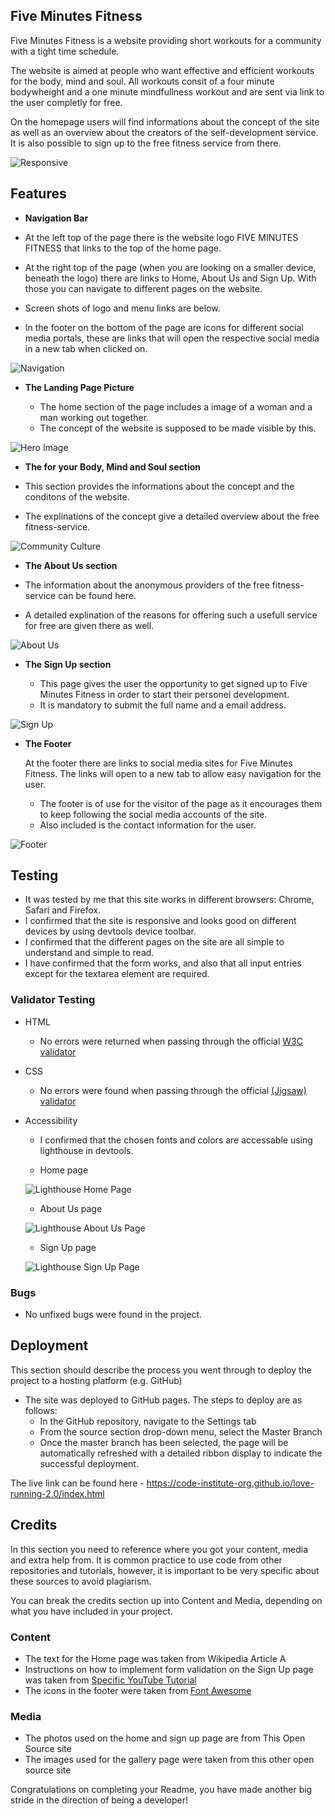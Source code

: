 ## Five Minutes Fitness

Five Minutes Fitness is a website providing short workouts for a community with a tight time schedule.

The website is aimed at people who want effective and efficient workouts for the body, mind and soul. All workouts consit of a four minute bodywheight and a one minute mindfullness workout and are sent via link to the user completly for free.

On the homepage users will find informations about the concept of the site as well as an overview about the creators of the self-development service. It is also possible to sign up to the free fitness service from there.

![Responsive](assets/images/am-I-responsive.PNG)

## Features 

- __Navigation Bar__

- At the left top of the page there is the website logo FIVE MINUTES FITNESS that links to the top of the home page.
- At the right top of the page (when you are looking on a smaller device, beneath the logo) there are links to Home, About Us and Sign Up. With those you can navigate to different pages on the website. 
- Screen shots of logo and menu links are below.
- In the footer on the bottom of the page  are icons for different social media portals, these are links that will open the respective social media in a new tab when clicked on.

![Navigation](assets/images/logo-and-navigation-bar.PNG)

- __The Landing Page Picture__ 

  - The home section of the page includes a image of a woman and a man working out together.
  - The concept of the website is supposed to be made visible by this.

![Hero Image](assets/images/hero-image.jpg)

- __The for your Body, Mind and Soul section__ 

- This section provides the informations about the concept and the conditons of the website.
- The explinations of the concept give a detailed overview about the free fitness-service.

![Community Culture](assets/images/community-culture-text.PNG)     

- __The About Us section__ 

 - The information about the anonymous providers of the free fitness-service can be found here. 
 - A detailed explination of the reasons for offering such a usefull service for free are given there as well.

![About Us](assets/images/about-us.PNG)

- __The Sign Up section__ 

  - This page gives the user the opportunity to get signed up to Five Minutes Fitness in order to start their personel development. 
  - It is mandatory to submit the full name and a email address.

![Sign Up](assets/images/sign-up.PNG) 

- __The Footer__ 

  At the footer there are links to social media sites for Five Minutes Fitness. The links will open to a new tab to allow easy navigation for the user. 
  - The footer is of use for the visitor of the page as it encourages them to keep following the social media accounts of the site. 
  - Also included is the contact information for the user.

![Footer](assets/images/footer.PNG) 

## Testing 

- It was tested by me that this site works in different browsers: Chrome, Safari and Firefox.
- I confirmed that the site is responsive and looks good on different devices by using devtools device toolbar.
- I confirmed that the different pages on the site are all simple to understand and simple to read.
- I have confirmed that the form works, and also that all input entries except for the textarea element are required. 

### Validator Testing 

- HTML
  - No errors were returned when passing through the official [W3C validator](https://validator.w3.org/nu/?doc=https%3A%2F%2Fcode-institute-org.github.io%2Flove-running-2.0%2Findex.html)
- CSS
  - No errors were found when passing through the official [(Jigsaw) validator](https://jigsaw.w3.org/css-validator/validator?uri=https%3A%2F%2Fvalidator.w3.org%2Fnu%2F%3Fdoc%3Dhttps%253A%252F%252Fcode-institute-org.github.io%252Flove-running-2.0%252Findex.html&profile=css3svg&usermedium=all&warning=1&vextwarning=&lang=en#css)

- Accessibility
  - I confirmed that the chosen fonts and colors are accessable using lighthouse in devtools.
   
  - Home page

  ![Lighthouse Home Page](assets/images/lighthouse-index.PNG) 

  - About Us page

  ![Lighthouse About Us Page](assets/images/lighthouse-about-us.PNG) 

  - Sign Up page

  ![Lighthouse Sign Up Page](assets/images/lighthouse-sign-up.PNG) 

### Bugs

-  No unfixed bugs were found in the project.

## Deployment

This section should describe the process you went through to deploy the project to a hosting platform (e.g. GitHub) 

- The site was deployed to GitHub pages. The steps to deploy are as follows: 
  - In the GitHub repository, navigate to the Settings tab 
  - From the source section drop-down menu, select the Master Branch
  - Once the master branch has been selected, the page will be automatically refreshed with a detailed ribbon display to indicate the successful deployment. 

The live link can be found here - https://code-institute-org.github.io/love-running-2.0/index.html 


## Credits 

In this section you need to reference where you got your content, media and extra help from. It is common practice to use code from other repositories and tutorials, however, it is important to be very specific about these sources to avoid plagiarism. 

You can break the credits section up into Content and Media, depending on what you have included in your project. 

### Content 

- The text for the Home page was taken from Wikipedia Article A
- Instructions on how to implement form validation on the Sign Up page was taken from [Specific YouTube Tutorial](https://www.youtube.com/)
- The icons in the footer were taken from [Font Awesome](https://fontawesome.com/)

### Media

- The photos used on the home and sign up page are from This Open Source site
- The images used for the gallery page were taken from this other open source site


Congratulations on completing your Readme, you have made another big stride in the direction of being a developer! 


